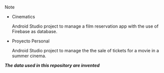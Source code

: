 > [!NOTE]  
> * Cinematics
>
>   Android Studio project to manage a film reservation app with the use of Firebase as database.
> * Proyecto Personal
>
>   Android Studio project to manage the the sale of tickets for a movie in a summer cinema.
> 
**_The data used in this repository are invented_**
